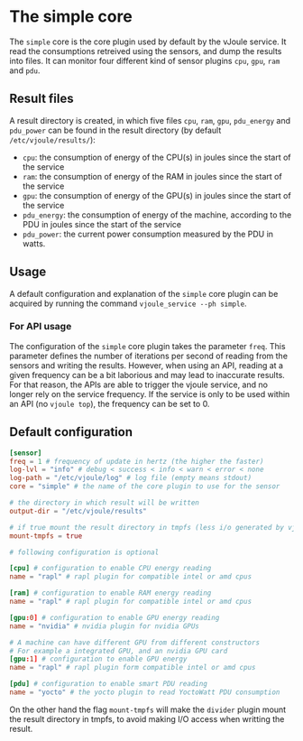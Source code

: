 # The simple core

The `simple` core is the core plugin used by default by the vJoule service. It
read the consumptions retreived using the sensors, and dump the results into
files. It can monitor four different kind of sensor plugins `cpu`, `gpu`, `ram`
and `pdu`.

## Result files

A result directory is created, in which five files `cpu`, `ram`, `gpu`,
`pdu_energy` and `pdu_power` can be found in the result directory (by default
`/etc/vjoule/results/`):

- `cpu`: the consumption of energy of the CPU(s) in joules since the start of the service
- `ram`: the consumption of energy of the RAM in joules since the start of the service
- `gpu`: the consumption of energy of the GPU(s) in joules since the start of the service
- `pdu_energy`: the consumption of energy of the machine, according to the PDU in joules since the start of the service
- `pdu_power`: the current power consumption measured by the PDU in watts.

## Usage

A default configuration and explanation of the `simple` core plugin can be
acquired by running the command `vjoule_service --ph simple`.

### For API usage
    
The configuration of the `simple` core plugin takes the parameter `freq`. This
parameter defines the number of iterations per second of reading from the
sensors and writing the results. However, when using an API, reading at a given
frequency can be a bit laborious and may lead to inaccurate results. For that
reason, the APIs are able to trigger the vjoule service, and no longer rely on
the service frequency. If the service is only to be used within an API (no
`vjoule top`), the frequency can be set to 0.

## Default configuration 

```toml
[sensor]
freq = 1 # frequency of update in hertz (the higher the faster)
log-lvl = "info" # debug < success < info < warn < error < none
log-path = "/etc/vjoule/log" # log file (empty means stdout)
core = "simple" # the name of the core plugin to use for the sensor

# the directory in which result will be written
output-dir = "/etc/vjoule/results"

# if true mount the result directory in tmpfs (less i/o generated by vjoule)
mount-tmpfs = true

# following configuration is optional

[cpu] # configuration to enable CPU energy reading
name = "rapl" # rapl plugin for compatible intel or amd cpus

[ram] # configuration to enable RAM energy reading
name = "rapl" # rapl plugin for compatible intel or amd cpus

[gpu:0] # configuration to enable GPU energy reading
name = "nvidia" # nvidia plugin for nvidia GPUs

# A machine can have different GPU from different constructors
# For example a integrated GPU, and an nvidia GPU card
[gpu:1] # configuration to enable GPU energy 
name = "rapl" # rapl plugin form compatible intel or amd cpus

[pdu] # configuration to enable smart PDU reading
name = "yocto" # the yocto plugin to read YoctoWatt PDU consumption
```

On the other hand the flag `mount-tmpfs` will make the `divider` plugin mount
the result directory in tmpfs, to avoid making I/O access when writting the
result.
